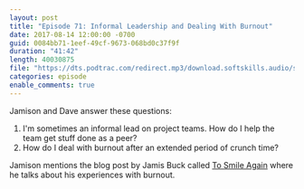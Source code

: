 ```yaml
---
layout: post
title: "Episode 71: Informal Leadership and Dealing With Burnout"
date: 2017-08-14 12:00:00 -0700
guid: 0084bb71-1eef-49cf-9673-068bd0c37f9f
duration: "41:42"
length: 40030875
file: "https://dts.podtrac.com/redirect.mp3/download.softskills.audio/sse-071.mp3"
categories: episode
enable_comments: true
---
```


Jamison and Dave answer these questions:

1. I'm sometimes an informal lead on project teams. How do I help the team get stuff done as a peer?
2. How do I deal with burnout after an extended period of crunch time?

Jamison mentions the blog post by Jamis Buck called [To Smile Again](https://m.signalvnoise.com/to-smile-again-ae0ba9f2198c) where he talks about his experiences with burnout.
